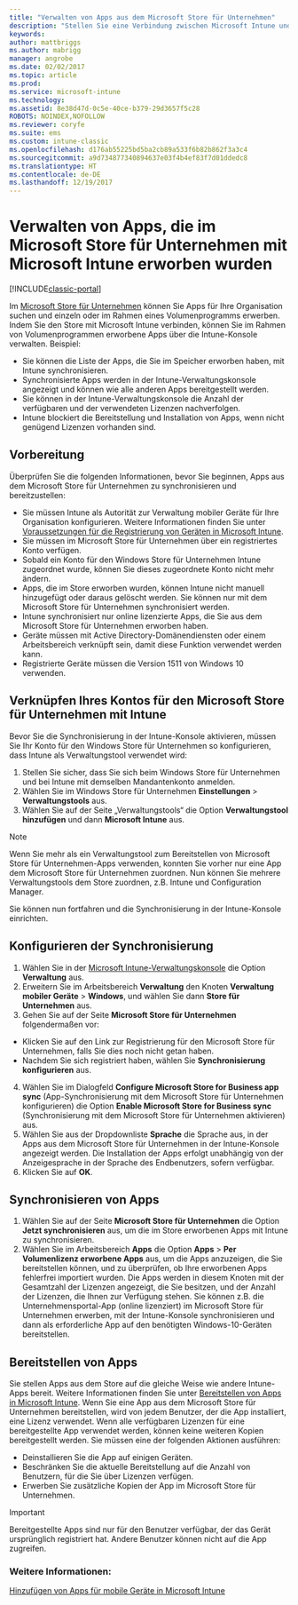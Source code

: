 ```yaml
---
title: "Verwalten von Apps aus dem Microsoft Store für Unternehmen"
description: "Stellen Sie eine Verbindung zwischen Microsoft Intune und dem Microsoft Store für Unternehmen her, wenn Sie über ein Volumenprogramm erworbene Apps über die Intune-Konsole verwalten und bereitstellen möchten."
keywords: 
author: mattbriggs
ms.author: mabrigg
manager: angrobe
ms.date: 02/02/2017
ms.topic: article
ms.prod: 
ms.service: microsoft-intune
ms.technology: 
ms.assetid: 8e38d47d-0c5e-40ce-b379-29d3657f5c28
ROBOTS: NOINDEX,NOFOLLOW
ms.reviewer: coryfe
ms.suite: ems
ms.custom: intune-classic
ms.openlocfilehash: d176ab55225bd5ba2cb89a533f6b82b862f3a3c4
ms.sourcegitcommit: a9d734877340894637e03f4b4ef83f7d01ddedc8
ms.translationtype: HT
ms.contentlocale: de-DE
ms.lasthandoff: 12/19/2017
---
```

# <a name="manage-apps-you-purchased-from-the-microsoft-store-for-business-with-microsoft-intune"></a>Verwalten von Apps, die im Microsoft Store für Unternehmen mit Microsoft Intune erworben wurden

[!INCLUDE[classic-portal](../includes/classic-portal.md)]

Im [Microsoft Store für Unternehmen](https://www.microsoft.com/business-store) können Sie Apps für Ihre Organisation suchen und einzeln oder im Rahmen eines Volumenprogramms erwerben. Indem Sie den Store mit Microsoft Intune verbinden, können Sie im Rahmen von Volumenprogrammen erworbene Apps über die Intune-Konsole verwalten. Beispiel:
* Sie können die Liste der Apps, die Sie im Speicher erworben haben, mit Intune synchronisieren.
* Synchronisierte Apps werden in der Intune-Verwaltungskonsole angezeigt und können wie alle anderen Apps bereitgestellt werden.
* Sie können in der Intune-Verwaltungskonsole die Anzahl der verfügbaren und der verwendeten Lizenzen nachverfolgen.
* Intune blockiert die Bereitstellung und Installation von Apps, wenn nicht genügend Lizenzen vorhanden sind.

## <a name="before-you-start"></a>Vorbereitung
Überprüfen Sie die folgenden Informationen, bevor Sie beginnen, Apps aus dem Microsoft Store für Unternehmen zu synchronisieren und bereitzustellen:
* Sie müssen Intune als Autorität zur Verwaltung mobiler Geräte für Ihre Organisation konfigurieren. Weitere Informationen finden Sie unter [Voraussetzungen für die Registrierung von Geräten in Microsoft Intune](prerequisites-for-enrollment.md).
* Sie müssen im Microsoft Store für Unternehmen über ein registriertes Konto verfügen.
* Sobald ein Konto für den Windows Store für Unternehmen Intune zugeordnet wurde, können Sie dieses zugeordnete Konto nicht mehr ändern.
* Apps, die im Store erworben wurden, können Intune nicht manuell hinzugefügt oder daraus gelöscht werden. Sie können nur mit dem Microsoft Store für Unternehmen synchronisiert werden.
* Intune synchronisiert nur online lizenzierte Apps, die Sie aus dem Microsoft Store für Unternehmen erworben haben.
* Geräte müssen mit Active Directory-Domänendiensten oder einem Arbeitsbereich verknüpft sein, damit diese Funktion verwendet werden kann.
* Registrierte Geräte müssen die Version 1511 von Windows 10 verwenden.

## <a name="associate-your-microsoft-store-for-business-account-with-intune"></a>Verknüpfen Ihres Kontos für den Microsoft Store für Unternehmen mit Intune
Bevor Sie die Synchronisierung in der Intune-Konsole aktivieren, müssen Sie Ihr Konto für den Windows Store für Unternehmen so konfigurieren, dass Intune als Verwaltungstool verwendet wird:
1. Stellen Sie sicher, dass Sie sich beim Windows Store für Unternehmen und bei Intune mit demselben Mandantenkonto anmelden.
2. Wählen Sie im Windows Store für Unternehmen **Einstellungen** > **Verwaltungstools** aus.
3. Wählen Sie auf der Seite „Verwaltungstools“ die Option **Verwaltungstool hinzufügen** und dann **Microsoft Intune** aus.

> [!NOTE]
> Wenn Sie mehr als ein Verwaltungstool zum Bereitstellen von Microsoft Store für Unternehmen-Apps verwenden, konnten Sie vorher nur eine App dem Microsoft Store für Unternehmen zuordnen. Nun können Sie mehrere Verwaltungstools dem Store zuordnen, z.B. Intune und Configuration Manager.

Sie können nun fortfahren und die Synchronisierung in der Intune-Konsole einrichten.

## <a name="configure-synchronization"></a>Konfigurieren der Synchronisierung

1. Wählen Sie in der [Microsoft Intune-Verwaltungskonsole](https://manage.microsoft.com) die Option **Verwaltung** aus.
2. Erweitern Sie im Arbeitsbereich **Verwaltung** den Knoten **Verwaltung mobiler Geräte** > **Windows**, und wählen Sie dann **Store für Unternehmen** aus.
3. Gehen Sie auf der Seite **Microsoft Store für Unternehmen** folgendermaßen vor:
 * Klicken Sie auf den Link zur Registrierung für den Microsoft Store für Unternehmen, falls Sie dies noch nicht getan haben.
 * Nachdem Sie sich registriert haben, wählen Sie **Synchronisierung konfigurieren** aus.
4. Wählen Sie im Dialogfeld **Configure Microsoft Store for Business app sync** (App-Synchronisierung mit dem Microsoft Store für Unternehmen konfigurieren) die Option **Enable Microsoft Store for Business sync** (Synchronisierung mit dem Microsoft Store für Unternehmen aktivieren) aus.
5. Wählen Sie aus der Dropdownliste **Sprache** die Sprache aus, in der Apps aus dem Microsoft Store für Unternehmen in der Intune-Konsole angezeigt werden. Die Installation der Apps erfolgt unabhängig von der Anzeigesprache in der Sprache des Endbenutzers, sofern verfügbar.
6. Klicken Sie auf **OK**.

## <a name="synchronize-apps"></a>Synchronisieren von Apps

1. Wählen Sie auf der Seite **Microsoft Store für Unternehmen** die Option **Jetzt synchronisieren** aus, um die im Store erworbenen Apps mit Intune zu synchronisieren.
2. Wählen Sie im Arbeitsbereich **Apps** die Option **Apps** > **Per Volumenlizenz erworbene Apps** aus, um die Apps anzuzeigen, die Sie bereitstellen können, und zu überprüfen, ob Ihre erworbenen Apps fehlerfrei importiert wurden. Die Apps werden in diesem Knoten mit der Gesamtzahl der Lizenzen angezeigt, die Sie besitzen, und der Anzahl der Lizenzen, die Ihnen zur Verfügung stehen.
Sie können z.B. die Unternehmensportal-App (online lizenziert) im Microsoft Store für Unternehmen erwerben, mit der Intune-Konsole synchronisieren und dann als erforderliche App auf den benötigten Windows-10-Geräten bereitstellen. 


## <a name="deploy-apps"></a>Bereitstellen von Apps

Sie stellen Apps aus dem Store auf die gleiche Weise wie andere Intune-Apps bereit. Weitere Informationen finden Sie unter [Bereitstellen von Apps in Microsoft Intune](deploy-apps-in-microsoft-intune.md).
Wenn Sie eine App aus dem Microsoft Store für Unternehmen bereitstellen, wird von jedem Benutzer, der die App installiert, eine Lizenz verwendet. Wenn alle verfügbaren Lizenzen für eine bereitgestellte App verwendet werden, können keine weiteren Kopien bereitgestellt werden. Sie müssen eine der folgenden Aktionen ausführen:
* Deinstallieren Sie die App auf einigen Geräten.
* Beschränken Sie die aktuelle Bereitstellung auf die Anzahl von Benutzern, für die Sie über Lizenzen verfügen.
* Erwerben Sie zusätzliche Kopien der App im Microsoft Store für Unternehmen.

> [!Important]
> Bereitgestellte Apps sind nur für den Benutzer verfügbar, der das Gerät ursprünglich registriert hat. Andere Benutzer können nicht auf die App zugreifen.


### <a name="see-also"></a>Weitere Informationen:
[Hinzufügen von Apps für mobile Geräte in Microsoft Intune](add-apps-for-mobile-devices-in-microsoft-intune.md)
